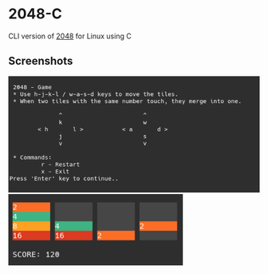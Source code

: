 # 2048-C
CLI version of [2048](https://github.com/gabrielecirulli/2048) for Linux using C

## Screenshots
<img src="/screenshots/main_menu.png" width="600">
<img src="/screenshots/game_play.png" width="350">